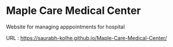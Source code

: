 # Maple Care Medical Center
 Website for managing apppointments for hospital

URL : https://saurabh-kolhe.github.io/Maple-Care-Medical-Center/
